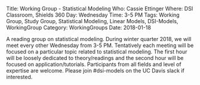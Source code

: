 Title: Working Group - Statistical Modeling
Who: Cassie Ettinger
Where: DSI Classroom, Shields 360
Day: Wednesday
Time: 3-5 PM
Tags: Working Group, Study Group, Statistical Modeling, Linear Models, DSI-Models, WorkingGroup
Category: WorkingGroups
Date: 2018-01-18

A reading group on statistical modeling. During winter quarter 2018, we will meet every other Wednesday from 3-5 PM. Tentatively each meeting will be focused on a particular topic related to statistical modeling. The first hour will be loosely dedicated to theory/readings and the second hour will be focused on application/tutorials. Participants from all fields and level of expertise are welcome. Please join #dsi-models on the UC Davis slack if interested.